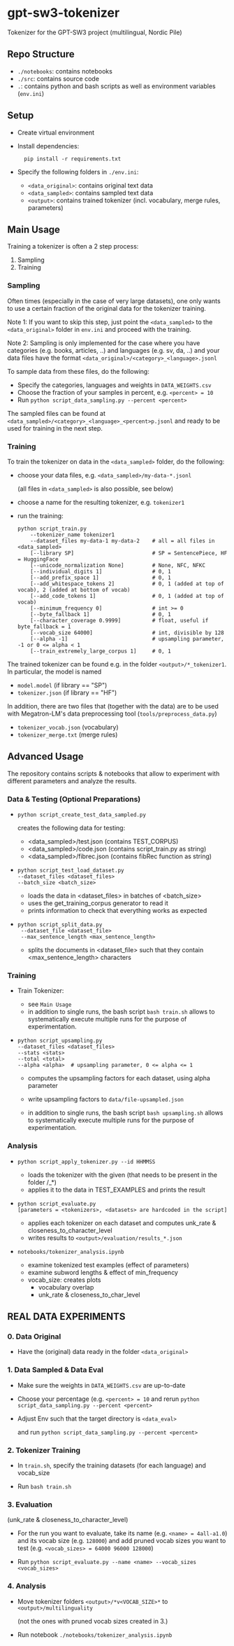 # gpt-sw3-tokenizer

Tokenizer for the GPT-SW3 project (multilingual, Nordic Pile)

## Repo Structure

- `./notebooks`: contains notebooks
- `./src`: contains source code
- `.`: contains python and bash scripts as well as environment variables (`env.ini`)



## Setup

- Create virtual environment

- Install dependencies:

        pip install -r requirements.txt

- Specify the following folders in `./env.ini`:
  - `<data_original>`: contains original text data
  - `<data_sampled>`: contains sampled text data
  - `<output>`: contains trained tokenizer (incl. vocabulary, merge rules, parameters)

## Main Usage

Training a tokenizer is often a 2 step process:
1. Sampling
2. Training

### Sampling

Often times (especially in the case of very large datasets), 
one only wants to use a certain fraction of the original data for the tokenizer training.

Note 1: If you want to skip this step, just point the 
`<data_sampled>` to the `<data_original>` folder 
in `env.ini` and proceed with the training.

Note 2: Sampling is only implemented for the case where you have
categories (e.g. books, articles, ..) and languages (e.g. sv, da, ..)
and your data files have the format `<data_original>/<category>_<language>.jsonl`

To sample data from these files, do the following: 
- Specify the categories, languages and weights in `DATA_WEIGHTS.csv`
- Choose the fraction of your samples in percent, e.g. `<percent> = 10`
- Run `python script_data_sampling.py --percent <percent>`

The sampled files can be found at
`<data_sampled>/<category>_<language>_<percent>p.jsonl`
and ready to be used for training in the next step.


### Training

To train the tokenizer on data in the `<data_sampled>` folder, do the following: 
- choose your data files, e.g. `<data_sampled>/my-data-*.jsonl` 
  
  (all files in `<data_sampled>` is also possible, see below)
- choose a name for the resulting tokenizer, e.g. `tokenizer1`
- run the training:

  ```
  python script_train.py 
      --tokenizer_name tokenizer1
      --dataset_files my-data-1 my-data-2    # all = all files in <data_sampled>
      [--library SP]                         # SP = SentencePiece, HF = HuggingFace
      [--unicode_normalization None]         # None, NFC, NFKC
      [--individual_digits 1]                # 0, 1
      [--add_prefix_space 1]                 # 0, 1
      [--add_whitespace_tokens 2]            # 0, 1 (added at top of vocab), 2 (added at bottom of vocab)
      [--add_code_tokens 1]                  # 0, 1 (added at top of vocab)
      [--minimum_frequency 0]                # int >= 0
      [--byte_fallback 1]                    # 0, 1
      [--character_coverage 0.9999]          # float, useful if byte_fallback = 1
      [--vocab_size 64000]                   # int, divisible by 128
      [--alpha -1]                           # upsampling parameter, -1 or 0 <= alpha < 1
      [--train_extremely_large_corpus 1]     # 0, 1
  ```

The trained tokenizer can be found e.g. in the folder `<output>/*_tokenizer1`. 
In particular, the model is named
- `model.model` (if library == "SP")
- `tokenizer.json` (if library == "HF")

In addition, there are two files that (together with the data) are to be used with 
Megatron-LM's data preprocessing tool (`tools/preprocess_data.py`)
- `tokenizer_vocab.json` (vocabulary)
- `tokenizer_merge.txt` (merge rules)


## Advanced Usage

The repository contains scripts & notebooks that 
allow to experiment with different parameters 
and analyze the results.

### Data & Testing (Optional Preparations)

- ```
  python script_create_test_data_sampled.py
  ```

  creates the following data for testing: 
    - <data_sampled>/test.json   (contains TEST_CORPUS)
    - <data_sampled>/code.json   (contains script_train.py as string)
    - <data_sampled>/fibrec.json (contains fibRec function as string)

- ```
  python script_test_load_dataset.py
  --dataset_files <dataset_files>
  --batch_size <batch_size>
  ```
  - loads the data in <dataset_files> in batches of <batch_size>
  - uses the get_training_corpus generator to read it
  - prints information to check that everything works as expected

- ```
  python script_split_data.py  
   --dataset_file <dataset_file>
   --max_sentence_length <max_sentence_length>
  ```
  - splits the documents in <dataset_file> such that they contain <max_sentence_length> characters

### Training

- Train Tokenizer: 
  - see `Main Usage`
  - in addition to single runs, 
  the bash script `bash train.sh` allows to systematically 
  execute multiple runs for the purpose of experimentation.

- ```
  python script_upsampling.py
  --dataset_files <dataset_files>
  --stats <stats>
  --total <total>
  --alpha <alpha>  # upsampling parameter, 0 <= alpha <= 1
  ```
  - computes the upsampling factors for each dataset, using alpha parameter
  - write upsampling factors to `data/file-upsampled.json`
      
  - in addition to single runs,
  the bash script `bash upsampling.sh` allows to systematically
  execute multiple runs for the purpose of experimentation.

### Analysis

- ```
  python script_apply_tokenizer.py --id HHMMSS
  ```
  - loads the tokenizer with the given <id> (that needs to be present in the folder <output>/<id>_*)
  - applies it to the data in TEST_EXAMPLES and prints the result
  
- ```
  python script_evaluate.py
  [parameters = <tokenizers>, <datasets> are hardcoded in the script]
  ```
  - applies each tokenizer on each dataset and computes unk_rate & closeness_to_character_level
  - writes results to `<output>/evaluation/results_*.json`


- `notebooks/tokenizer_analysis.ipynb`
  - examine tokenized test examples (effect of parameters)
  - examine subword lengths & effect of min_frequency
  - vocab_size: creates plots
    - vocabulary overlap 
    - unk_rate & closeness_to_char_level

## REAL DATA EXPERIMENTS

### 0. Data Original

- Have the (original) data
  ready in the folder `<data_original>`

### 1. Data Sampled & Data Eval

- Make sure the weights in `DATA_WEIGHTS.csv` are up-to-date


- Choose your percentage (e.g. `<percent> = 10` 
  and rerun `python script_data_sampling.py --percent <percent>`


- Adjust Env such that the target directory is `<data_eval>` 
  
  and run `python script_data_sampling.py --percent <percent>`

### 2. Tokenizer Training

- In `train.sh`, specify the training datasets (for each language) and vocab_size


- Run `bash train.sh`

### 3. Evaluation
(unk_rate & closeness_to_character_level)

- For the run you want to evaluate, 
  take its name (e.g. `<name> = 4all-a1.0`) and its vocab size (e.g. `128000`) 
  and add pruned vocab sizes you want to test (e.g. `<vocab_sizes> = 64000 96000 128000`)


- Run `python script_evaluate.py --name <name> --vocab_sizes <vocab_sizes>`

### 4. Analysis

- Move tokenizer folders `<output>/*v<VOCAB_SIZE>*` to `<output>/multilinguality`

  (not the ones with pruned vocab sizes created in 3.)


- Run notebook `./notebooks/tokenizer_analysis.ipynb`
